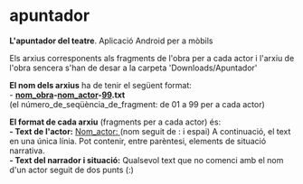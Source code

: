 # apuntador
<b>L'apuntador del teatre</b>. Aplicació Android per a mòbils

<p>Els arxius corresponents als fragments de l'obra per a cada actor i l'arxiu de l'obra sencera s'han de desar a la carpeta 'Downloads/Apuntador'</p>
<p><b>El nom dels arxius</b> ha de tenir el següent format:<br>
- <b><u>nom_obra</u>-<u>nom_actor</u>-<u>99</u>.txt</b><br>
(el número_de_seqüència_de_fragment: de 01 a 99 per a cada actor)</p>
<p><b>El format de cada arxiu</b> (fragments per a cada actor) és:<br>
<b>- Text de l'actor:</b> <u>Nom_actor: </u> (nom seguit de : i espai) A continuació, el text en una única línia. Pot contenir, entre parèntesi, elements de situació narrativa.<br>
<b>- Text del narrador i situació:</b> Qualsevol text que no comenci amb el nom d'un actor seguit de dos punts (:)</p>
